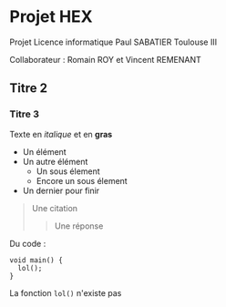 # Projet HEX

Projet Licence informatique Paul SABATIER Toulouse III

Collaborateur : Romain ROY et Vincent REMENANT

## Titre 2

### Titre 3

Texte en *italique* et en **gras**

* Un élément
* Un autre élément
	* Un sous élement
	* Encore un sous élement
* Un dernier pour finir

> Une citation
>> Une réponse

Du code :

    void main() {
      lol();
    }
	
La fonction `lol()` n'existe pas
